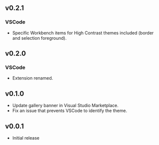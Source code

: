 ## v0.2.1

### VSCode

-   Specific Workbench items for High Contrast themes included (border and
    selection foreground).

## v0.2.0

### VSCode

-   Extension renamed.

## v0.1.0

-   Update gallery banner in Visual Studio Marketplace.
-   Fix an issue that prevents VSCode to identify the theme.

## v0.0.1

-   Initial release
